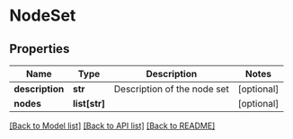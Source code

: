 # NodeSet

## Properties
Name | Type | Description | Notes
------------ | ------------- | ------------- | -------------
**description** | **str** | Description of the node set | [optional] 
**nodes** | **list[str]** |  | [optional] 

[[Back to Model list]](../README.md#documentation-for-models) [[Back to API list]](../README.md#documentation-for-api-endpoints) [[Back to README]](../README.md)


